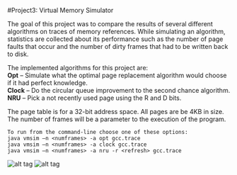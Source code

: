 #Project3: Virtual Memory Simulator

The goal of this project was to compare the results of several different algorithms on traces of memory references. While simulating an algorithm, statistics are collected about its performance such as the number of page faults that occur and the number of dirty frames that had to be written back to disk.<br>

The implemented algorithms for this project are:<br>
**Opt** – Simulate what the optimal page replacement algorithm would choose if it had perfect knowledge.<br>
**Clock** – Do the circular queue improvement to the second chance algorithm.<br>
**NRU** – Pick a not recently used page using the R and D bits.<br>

The page table is for a 32-bit address space. All pages are be 4KB in size. The number of frames will be a parameter to the execution of the program.

```
To run from the command-line choose one of these options:
java vmsim –n <numframes> -a opt gcc.trace
java vmsim –n <numframes> -a clock gcc.trace
java vmsim –n <numframes> -a nru -r <refresh> gcc.trace
```
![alt tag](https://raw.githubusercontent.com/abrahamjj/CS1550/master/project3/statistics/page_faults_gcc_trace.png)
![alt tag](https://raw.githubusercontent.com/abrahamjj/CS1550/master/project3/statistics/writes_to_disk_gcc_trace.png)

